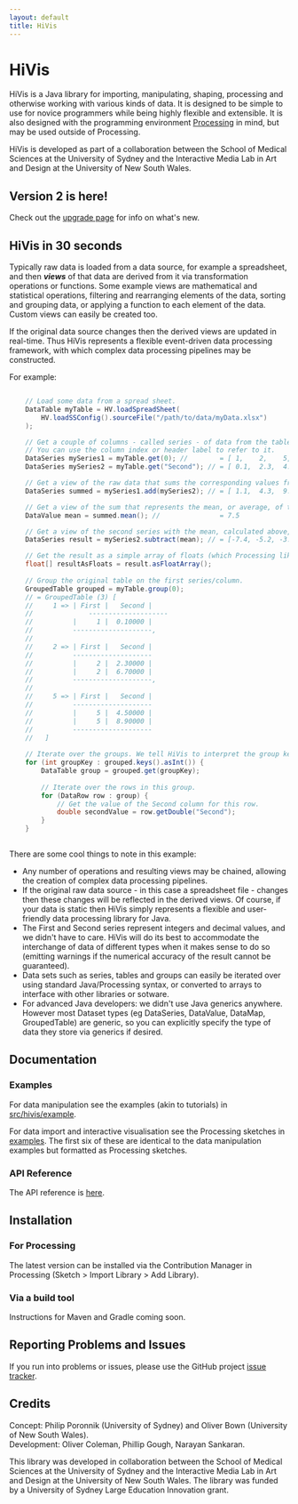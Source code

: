 ```yaml
---
layout: default
title: HiVis
---
```


# HiVis

HiVis is a Java library for importing, manipulating, shaping, processing and otherwise working with various kinds of data. It is designed to be simple to use for novice programmers while being highly flexible and extensible. It is also designed with the programming environment [Processing](http://www.processing.org) in mind, but may be used outside of Processing. 

HiVis is developed as part of a collaboration between the School of Medical Sciences at the University of Sydney and the Interactive Media Lab in Art and Design at the University of New South Wales.

## Version 2 is here!

Check out the [upgrade page](https://olivercoleman.github.io/hivis/upgrade2) for info on what's new.


## HiVis in 30 seconds

Typically raw data is loaded from a data source, for example a spreadsheet, and then ***views*** of that data are derived from it via transformation operations or functions. Some example views are mathematical and statistical operations, filtering and rearranging elements of the data, sorting and grouping data, or applying a function to each element of the data. Custom views can easily be created too. 

If the original data source changes then the derived views are updated in real-time. Thus HiVis represents a flexible event-driven data processing framework, with which complex data processing pipelines may be constructed.

For example:
```java

    // Load some data from a spread sheet.
    DataTable myTable = HV.loadSpreadSheet(
        HV.loadSSConfig().sourceFile("/path/to/data/myData.xlsx")
    );

    // Get a couple of columns - called series - of data from the table.
    // You can use the column index or header label to refer to it.
    DataSeries mySeries1 = myTable.get(0); //        = [ 1,    2,    5,    2,    5 ]
    DataSeries mySeries2 = myTable.get("Second"); // = [ 0.1,  2.3,  4.5,  6.7,  8.9 ]

    // Get a view of the raw data that sums the corresponding values from our series.
    DataSeries summed = mySeries1.add(mySeries2); // = [ 1.1,  4.3,  9.5,  8.7,  13.9 ]

    // Get a view of the sum that represents the mean, or average, of the values.
    DataValue mean = summed.mean(); //               = 7.5

    // Get a view of the second series with the mean, calculated above, subtracted.
    DataSeries result = mySeries2.subtract(mean); // = [-7.4, -5.2, -3.0, -0.8,  1.4 ]

    // Get the result as a simple array of floats (which Processing likes).
    float[] resultAsFloats = result.asFloatArray();
    
    // Group the original table on the first series/column.
    GroupedTable grouped = myTable.group(0);
    // = GroupedTable (3) [ 
    //     1 => | First |   Second | 
    //              --------------------
    //          |     1 |  0.10000 | 
    //          --------------------,
    //  
    //     2 => | First |   Second | 
    //          --------------------
    //          |     2 |  2.30000 | 
    //          |     2 |  6.70000 | 
    //          --------------------,
    //     
    //     5 => | First |   Second | 
    //          --------------------
    //          |     5 |  4.50000 | 
    //          |     5 |  8.90000 | 
    //          --------------------
    //   ]
    
    // Iterate over the groups. We tell HiVis to interpret the group keys as integers.
    for (int groupKey : grouped.keys().asInt()) {
    	DataTable group = grouped.get(groupKey);
        
        // Iterate over the rows in this group.
        for (DataRow row : group) {
            // Get the value of the Second column for this row.
            double secondValue = row.getDouble("Second");
        }
    }
    
```

There are some cool things to note in this example:
- Any number of operations and resulting views may be chained, allowing the creation of complex data processing pipelines.
- If the original raw data source - in this case a spreadsheet file - changes then these changes will be reflected in the derived views. Of course, if your data is static then HiVis simply represents a flexible and user-friendly data processing library for Java.
- The First and Second series represent integers and decimal values, and we didn't have to care. HiVis will do its best to accommodate the interchange of data of different types when it makes sense to do so (emitting warnings if the numerical accuracy of the result cannot be guaranteed). 
- Data sets such as series, tables and groups can easily be iterated over using standard Java/Processing syntax, or converted to arrays to interface with other libraries or sotware.
- For advanced Java developers: we didn't use Java generics anywhere. However most Dataset types (eg DataSeries, DataValue, DataMap, GroupedTable) are generic, so you can explicitly specify the type of data they store via generics if desired.


## Documentation

### Examples

For data manipulation see the examples (akin to tutorials) in [src/hivis/example](https://github.com/OliverColeman/hivis/tree/latest/src/hivis/example).

For data import and interactive visualisation see the Processing sketches in [examples](https://github.com/OliverColeman/hivis/tree/latest/examples/examples). The first six of these are identical to the data manipulation examples but formatted as Processing sketches.

### API Reference

The API reference is [here](https://olivercoleman.github.io/hivis/reference/).


## Installation

### For Processing

The latest version can be installed via the Contribution Manager in Processing (Sketch > Import Library > Add Library).

### Via a build tool

Instructions for Maven and Gradle coming soon.


## Reporting Problems and Issues

If you run into problems or issues, please use the GitHub project [issue tracker](https://github.com/OliverColeman/hivis/issues).


## Credits

Concept: Philip Poronnik (University of Sydney) and Oliver Bown (University of New South Wales).  
Development: Oliver Coleman, Phillip Gough, Narayan Sankaran.

This library was developed in collaboration between the School of Medical Sciences at the University of Sydney and the Interactive Media Lab in Art and Design at the University of New South Wales. The library was funded  by a University of Sydney Large Education Innovation grant. 
